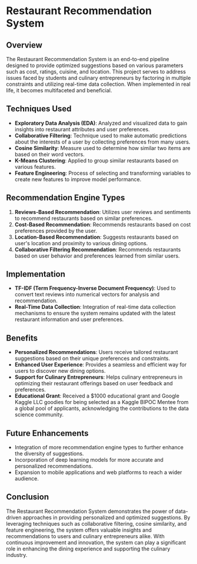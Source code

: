 # Restaurant Recommendation System

## Overview
The Restaurant Recommendation System is an end-to-end pipeline designed to provide optimized suggestions based on various parameters such as cost, ratings, cuisine, and location. This project serves to address issues faced by students and culinary entrepreneurs by factoring in multiple constraints and utilizing real-time data collection. When implemented in real life, it becomes multifaceted and beneficial.

## Techniques Used
- **Exploratory Data Analysis (EDA)**: Analyzed and visualized data to gain insights into restaurant attributes and user preferences.
- **Collaborative Filtering**: Technique used to make automatic predictions about the interests of a user by collecting preferences from many users.
- **Cosine Similarity**: Measure used to determine how similar two items are based on their word vectors.
- **K-Means Clustering**: Applied to group similar restaurants based on various features.
- **Feature Engineering**: Process of selecting and transforming variables to create new features to improve model performance.

## Recommendation Engine Types
1. **Reviews-Based Recommendation**: Utilizes user reviews and sentiments to recommend restaurants based on similar preferences.
2. **Cost-Based Recommendation**: Recommends restaurants based on cost preferences provided by the user.
3. **Location-Based Recommendation**: Suggests restaurants based on user's location and proximity to various dining options.
4. **Collaborative Filtering Recommendation**: Recommends restaurants based on user behavior and preferences learned from similar users.

## Implementation
- **TF-IDF (Term Frequency-Inverse Document Frequency)**: Used to convert text reviews into numerical vectors for analysis and recommendation.
- **Real-Time Data Collection**: Integration of real-time data collection mechanisms to ensure the system remains updated with the latest restaurant information and user preferences.

## Benefits
- **Personalized Recommendations**: Users receive tailored restaurant suggestions based on their unique preferences and constraints.
- **Enhanced User Experience**: Provides a seamless and efficient way for users to discover new dining options.
- **Support for Culinary Entrepreneurs**: Helps culinary entrepreneurs in optimizing their restaurant offerings based on user feedback and preferences.
- **Educational Grant**: Received a $1000 educational grant and Google Kaggle LLC goodies for being selected as a Kaggle BIPOC Mentee from a global pool of applicants, acknowledging the contributions to the data science community.

## Future Enhancements
- Integration of more recommendation engine types to further enhance the diversity of suggestions.
- Incorporation of deep learning models for more accurate and personalized recommendations.
- Expansion to mobile applications and web platforms to reach a wider audience.

## Conclusion
The Restaurant Recommendation System demonstrates the power of data-driven approaches in providing personalized and optimized suggestions. By leveraging techniques such as collaborative filtering, cosine similarity, and feature engineering, the system offers valuable insights and recommendations to users and culinary entrepreneurs alike. With continuous improvement and innovation, the system can play a significant role in enhancing the dining experience and supporting the culinary industry.

